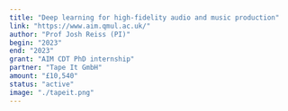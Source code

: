 ```yaml
---
title: "Deep learning for high-fidelity audio and music production"
link: "https://www.aim.qmul.ac.uk/"
author: "Prof Josh Reiss (PI)"
begin: "2023"
end: "2023"
grant: "AIM CDT PhD internship"
partner: "Tape It GmbH"
amount: "£10,540"
status: "active"
image: "./tapeit.png"
---
```



